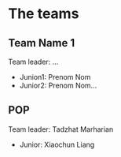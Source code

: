 # The teams 

## Team Name 1
Team leader: ...

* Junion1: Prenom Nom
* Junior2: Prenom Nom...

## POP
Team leader: Tadzhat Marharian

* Junior: Xiaochun Liang
